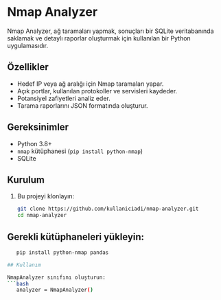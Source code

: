 # Nmap Analyzer

Nmap Analyzer, ağ taramaları yapmak, sonuçları bir SQLite veritabanında saklamak ve detaylı raporlar oluşturmak için kullanılan bir Python uygulamasıdır.

## Özellikler
- Hedef IP veya ağ aralığı için Nmap taramaları yapar.
- Açık portlar, kullanılan protokoller ve servisleri kaydeder.
- Potansiyel zafiyetleri analiz eder.
- Tarama raporlarını JSON formatında oluşturur.

## Gereksinimler
- Python 3.8+
- `nmap` kütüphanesi (`pip install python-nmap`)
- SQLite

## Kurulum
1. Bu projeyi klonlayın:
   ```bash
   git clone https://github.com/kullaniciadi/nmap-analyzer.git
   cd nmap-analyzer

## Gerekli kütüphaneleri yükleyin:
```bash
   pip install python-nmap pandas

## Kullanım

NmapAnalyzer sınıfını oluşturun:
```bash
   analyzer = NmapAnalyzer()
